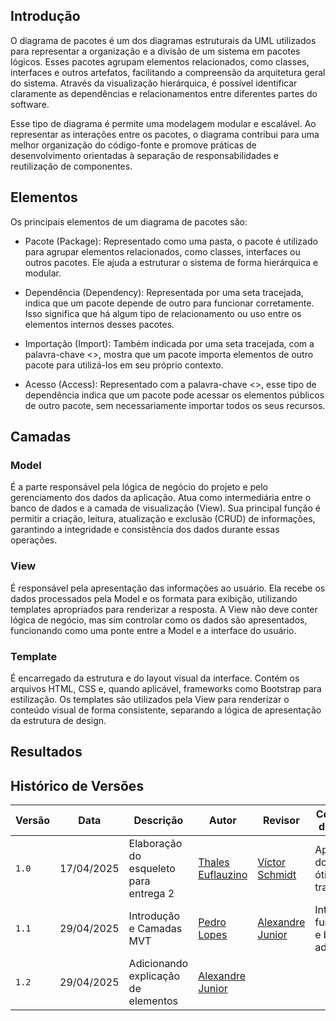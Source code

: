 ## Introdução

O diagrama de pacotes é um dos diagramas estruturais da UML utilizados para representar a organização e a divisão de um sistema em pacotes lógicos. Esses pacotes agrupam elementos relacionados, como classes, interfaces e outros artefatos, facilitando a compreensão da arquitetura geral do sistema. Através da visualização hierárquica, é possível identificar claramente as dependências e relacionamentos entre diferentes partes do software.

Esse tipo de diagrama é permite uma modelagem modular e escalável. Ao representar as interações entre os pacotes, o diagrama contribui para uma melhor organização do código-fonte e promove práticas de desenvolvimento orientadas à separação de responsabilidades e reutilização de componentes.

## Elementos 

Os principais elementos de um diagrama de pacotes são:

- Pacote (Package): Representado como uma pasta, o pacote é utilizado para agrupar elementos relacionados, como classes, interfaces ou outros pacotes. Ele ajuda a estruturar o sistema de forma hierárquica e modular.

- Dependência (Dependency): Representada por uma seta tracejada, indica que um pacote depende de outro para funcionar corretamente. Isso significa que há algum tipo de relacionamento ou uso entre os elementos internos desses pacotes.

- Importação (Import): Também indicada por uma seta tracejada, com a palavra-chave <<import>>, mostra que um pacote importa elementos de outro pacote para utilizá-los em seu próprio contexto.

- Acesso (Access): Representado com a palavra-chave <<access>>, esse tipo de dependência indica que um pacote pode acessar os elementos públicos de outro pacote, sem necessariamente importar todos os seus recursos.

## Camadas

### Model
É a parte responsável pela lógica de negócio do projeto e pelo gerenciamento dos dados da aplicação. Atua como intermediária entre o banco de dados e a camada de visualização (View). Sua principal função é permitir a criação, leitura, atualização e exclusão (CRUD) de informações, garantindo a integridade e consistência dos dados durante essas operações.

### View
É responsável pela apresentação das informações ao usuário. Ela recebe os dados processados pela Model e os formata para exibição, utilizando templates apropriados para renderizar a resposta. A View não deve conter lógica de negócio, mas sim controlar como os dados são apresentados, funcionando como uma ponte entre a Model e a interface do usuário.

### Template
É encarregado da estrutura e do layout visual da interface. Contém os arquivos HTML, CSS e, quando aplicável, frameworks como Bootstrap para estilização. Os templates são utilizados pela View para renderizar o conteúdo visual de forma consistente, separando a lógica de apresentação da estrutura de design.


## Resultados



## Histórico de Versões

| Versão | Data       | Descrição               | Autor                                             | Revisor                                                | Comentário do Revisor |
| ------ | ---------- | ----------------------- | ------------------------------------------------- | ------------------------------------------------------ | --------------------- |
| `1.0`    | 17/04/2025 | Elaboração do esqueleto para entrega 2    |[Thales Euflauzino](https://github.com/thaleseuflauzino) | [Víctor Schmidt](https://github.com/moonshinerd)  | Aprovação do PR, ótimo trabalho |
| `1.1`    | 29/04/2025 | Introdução e  Camadas MVT |[Pedro Lopes](https://github.com/pLopess) | [Alexandre Junior](https://github.com/AlexandreLJr)  | Interface funcionando e bom texto adicionado  |
| `1.2`    | 29/04/2025 | Adicionando explicação de elementos |[Alexandre Junior](https://github.com/AlexandreLJr) |  |  |